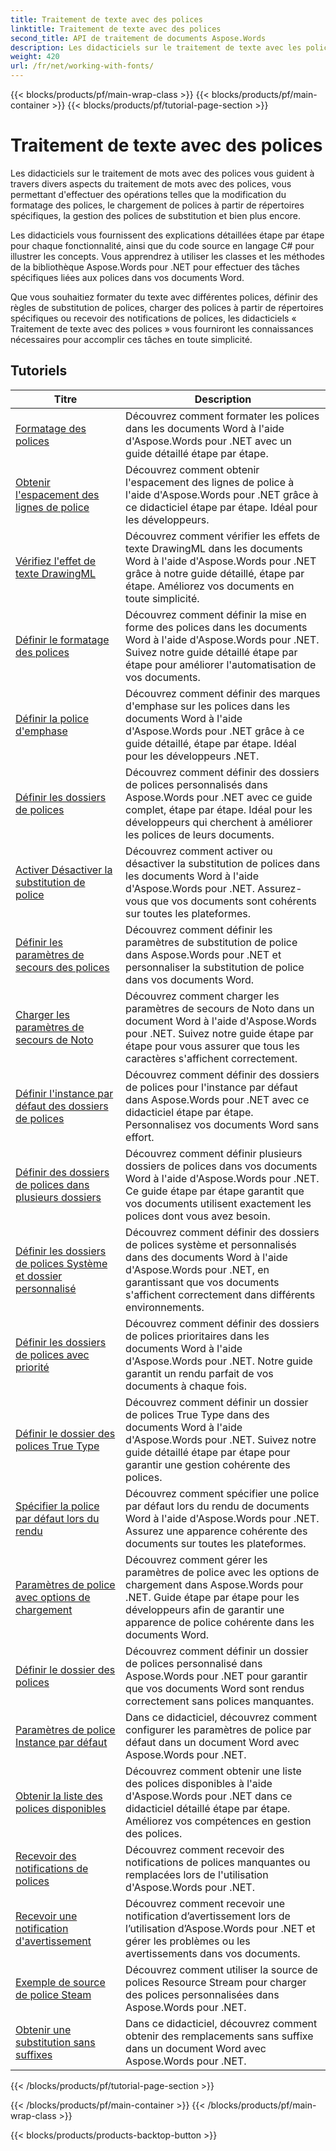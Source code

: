 ```yaml
---
title: Traitement de texte avec des polices
linktitle: Traitement de texte avec des polices
second_title: API de traitement de documents Aspose.Words
description: Les didacticiels sur le traitement de texte avec les polices vous apprennent à travailler avec les polices dans Word avec Aspose.Words pour .NET. Formatage, substitutions, notifications et bien plus encore.
weight: 420
url: /fr/net/working-with-fonts/
---
```


{{< blocks/products/pf/main-wrap-class >}}
{{< blocks/products/pf/main-container >}}
{{< blocks/products/pf/tutorial-page-section >}}

# Traitement de texte avec des polices


Les didacticiels sur le traitement de mots avec des polices vous guident à travers divers aspects du traitement de mots avec des polices, vous permettant d'effectuer des opérations telles que la modification du formatage des polices, le chargement de polices à partir de répertoires spécifiques, la gestion des polices de substitution et bien plus encore.

Les didacticiels vous fournissent des explications détaillées étape par étape pour chaque fonctionnalité, ainsi que du code source en langage C# pour illustrer les concepts. Vous apprendrez à utiliser les classes et les méthodes de la bibliothèque Aspose.Words pour .NET pour effectuer des tâches spécifiques liées aux polices dans vos documents Word.

Que vous souhaitiez formater du texte avec différentes polices, définir des règles de substitution de polices, charger des polices à partir de répertoires spécifiques ou recevoir des notifications de polices, les didacticiels « Traitement de texte avec des polices » vous fourniront les connaissances nécessaires pour accomplir ces tâches en toute simplicité.

 ## Tutoriels
| Titre | Description |
| --- | --- |
| [Formatage des polices](./font-formatting/) | Découvrez comment formater les polices dans les documents Word à l'aide d'Aspose.Words pour .NET avec un guide détaillé étape par étape. |
| [Obtenir l'espacement des lignes de police](./get-font-line-spacing/) | Découvrez comment obtenir l'espacement des lignes de police à l'aide d'Aspose.Words pour .NET grâce à ce didacticiel étape par étape. Idéal pour les développeurs. |
| [Vérifiez l'effet de texte DrawingML](./check-drawingml-text-effect/) | Découvrez comment vérifier les effets de texte DrawingML dans les documents Word à l'aide d'Aspose.Words pour .NET grâce à notre guide détaillé, étape par étape. Améliorez vos documents en toute simplicité. |
| [Définir le formatage des polices](./set-font-formatting/) | Découvrez comment définir la mise en forme des polices dans les documents Word à l'aide d'Aspose.Words pour .NET. Suivez notre guide détaillé étape par étape pour améliorer l'automatisation de vos documents. |
| [Définir la police d'emphase](./set-font-emphasis-mark/) | Découvrez comment définir des marques d'emphase sur les polices dans les documents Word à l'aide d'Aspose.Words pour .NET grâce à ce guide détaillé, étape par étape. Idéal pour les développeurs .NET. |
| [Définir les dossiers de polices](./set-fonts-folders/) | Découvrez comment définir des dossiers de polices personnalisés dans Aspose.Words pour .NET avec ce guide complet, étape par étape. Idéal pour les développeurs qui cherchent à améliorer les polices de leurs documents. |
| [Activer Désactiver la substitution de police](./enable-disable-font-substitution/) | Découvrez comment activer ou désactiver la substitution de polices dans les documents Word à l'aide d'Aspose.Words pour .NET. Assurez-vous que vos documents sont cohérents sur toutes les plateformes. |
| [Définir les paramètres de secours des polices](./set-font-fallback-settings/) | Découvrez comment définir les paramètres de substitution de police dans Aspose.Words pour .NET et personnaliser la substitution de police dans vos documents Word. |
| [Charger les paramètres de secours de Noto](./load-noto-fallback-settings/) | Découvrez comment charger les paramètres de secours de Noto dans un document Word à l'aide d'Aspose.Words pour .NET. Suivez notre guide étape par étape pour vous assurer que tous les caractères s'affichent correctement. |
| [Définir l'instance par défaut des dossiers de polices](./set-fonts-folders-default-instance/) | Découvrez comment définir des dossiers de polices pour l'instance par défaut dans Aspose.Words pour .NET avec ce didacticiel étape par étape. Personnalisez vos documents Word sans effort. |
| [Définir des dossiers de polices dans plusieurs dossiers](./set-fonts-folders-multiple-folders/) | Découvrez comment définir plusieurs dossiers de polices dans vos documents Word à l'aide d'Aspose.Words pour .NET. Ce guide étape par étape garantit que vos documents utilisent exactement les polices dont vous avez besoin. |
| [Définir les dossiers de polices Système et dossier personnalisé](./set-fonts-folders-system-and-custom-folder/) | Découvrez comment définir des dossiers de polices système et personnalisés dans des documents Word à l'aide d'Aspose.Words pour .NET, en garantissant que vos documents s'affichent correctement dans différents environnements. |
| [Définir les dossiers de polices avec priorité](./set-fonts-folders-with-priority/) | Découvrez comment définir des dossiers de polices prioritaires dans les documents Word à l'aide d'Aspose.Words pour .NET. Notre guide garantit un rendu parfait de vos documents à chaque fois. |
| [Définir le dossier des polices True Type](./set-true-type-fonts-folder/) | Découvrez comment définir un dossier de polices True Type dans des documents Word à l'aide d'Aspose.Words pour .NET. Suivez notre guide détaillé étape par étape pour garantir une gestion cohérente des polices. |
| [Spécifier la police par défaut lors du rendu](./specify-default-font-when-rendering/) | Découvrez comment spécifier une police par défaut lors du rendu de documents Word à l'aide d'Aspose.Words pour .NET. Assurez une apparence cohérente des documents sur toutes les plateformes. |
| [Paramètres de police avec options de chargement](./font-settings-with-load-options/) | Découvrez comment gérer les paramètres de police avec les options de chargement dans Aspose.Words pour .NET. Guide étape par étape pour les développeurs afin de garantir une apparence de police cohérente dans les documents Word.|
| [Définir le dossier des polices](./set-fonts-folder/) | Découvrez comment définir un dossier de polices personnalisé dans Aspose.Words pour .NET pour garantir que vos documents Word sont rendus correctement sans polices manquantes. |
| [Paramètres de police Instance par défaut](./font-settings-default-instance/) | Dans ce didacticiel, découvrez comment configurer les paramètres de police par défaut dans un document Word avec Aspose.Words pour .NET. |
| [Obtenir la liste des polices disponibles](./get-list-of-available-fonts/) | Découvrez comment obtenir une liste des polices disponibles à l'aide d'Aspose.Words pour .NET dans ce didacticiel détaillé étape par étape. Améliorez vos compétences en gestion des polices. |
| [Recevoir des notifications de polices](./receive-notifications-of-fonts/) | Découvrez comment recevoir des notifications de polices manquantes ou remplacées lors de l'utilisation d'Aspose.Words pour .NET. |
| [Recevoir une notification d'avertissement](./receive-warning-notification/) | Découvrez comment recevoir une notification d’avertissement lors de l’utilisation d’Aspose.Words pour .NET et gérer les problèmes ou les avertissements dans vos documents. |
| [Exemple de source de police Steam](./resource-steam-font-source-example/) | Découvrez comment utiliser la source de polices Resource Stream pour charger des polices personnalisées dans Aspose.Words pour .NET. |
| [Obtenir une substitution sans suffixes](./get-substitution-without-suffixes/) | Dans ce didacticiel, découvrez comment obtenir des remplacements sans suffixe dans un document Word avec Aspose.Words pour .NET. |
{{< /blocks/products/pf/tutorial-page-section >}}

{{< /blocks/products/pf/main-container >}}
{{< /blocks/products/pf/main-wrap-class >}}

{{< blocks/products/products-backtop-button >}}
